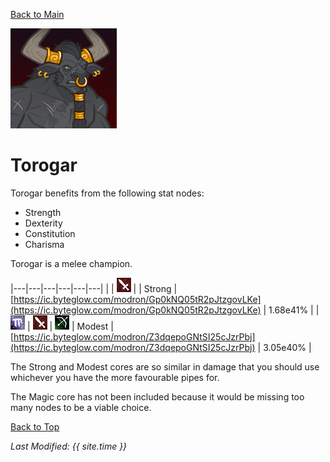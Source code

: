 [Back to Main](index.md)

![Profile Picture](images/portraits/Torogar.png)

# Torogar

Torogar benefits from the following stat nodes:
* Strength
* Dexterity
* Constitution
* Charisma

Torogar is a melee champion.

|---|---|---|---|---|---|
|   | ![Melee Icon](images/melee.png) |   | Strong | [https://ic.byteglow.com/modron/Gp0kNQ05tR2pJtzgovLKe](https://ic.byteglow.com/modron/Gp0kNQ05tR2pJtzgovLKe) | 1.68e41% |
| ![Magic Icon](images/magic.png) | ![Melee Icon](images/melee.png) | ![Ranged Icon](images/ranged.png) | Modest | [https://ic.byteglow.com/modron/Z3dqepoGNtSI25cJzrPbj](https://ic.byteglow.com/modron/Z3dqepoGNtSI25cJzrPbj) | 3.05e40% |

The Strong and Modest cores are so similar in damage that you should use whichever you have the more favourable pipes for.

The Magic core has not been included because it would be missing too many nodes to be a viable choice.

[Back to Top](#top)

*Last Modified: {{ site.time }}*